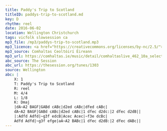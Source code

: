 ```yaml
---
title: Paddy's Trip to Scotland
titleID: paddys-trip-to-scotland.md
key: D
rhythm: reel
date: 2016-06-02
location: Wellington Christchurch
tags: vicfolk slowsession ca
mp3_file: /mp3/paddys-trip-to-scotland.mp3
mp3_licence: <a href="https://creativecommons.org/licenses/by-nc/2.5/">CC-BY-NC-2.5</a>
mp3_source: Comhaltas Ceoltóirí Éireann
mp3_url: https://comhaltas.ie/music/detail/comhaltaslive_462_10a_selection_of_reels
abc_source: The Session
abc_url: https://thesession.org/tunes/1303
source: Wellington
abc: |
    X: 1
    T: Paddy's Trip to Scotland
    R: reel
    M: 4/4
    L: 1/8
    K: Dmaj
    |dA~A2 BAGF|GABd cABc|d2ed cABc|dfed cABc|
    dA~A2 BAGF|GABd cABc|d2ed cABc|1 dfec d2dc:|2 dfec d2dB||
    |:Adfd Adfd|~g3f edcB|Acec Acec|~f3e dcBc|
    Adfd Adfd|~g3f efge|aA~A2 BABc|1 dfec d2dB:|2 dfec dABc||
---
```


